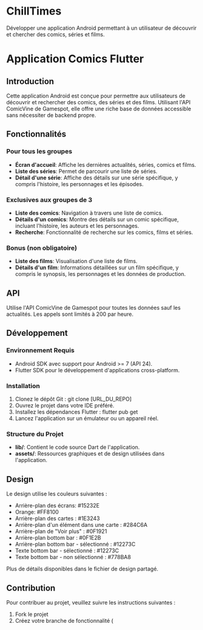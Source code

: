 # ChillTimes
Développer une application Android permettant à un utilisateur de découvrir et chercher des comics, séries et films.

<h1>Application Comics Flutter</h1>

<h2>Introduction</h2>
<p>Cette application Android est conçue pour permettre aux utilisateurs de découvrir et rechercher des comics, des séries et des films. Utilisant l'API ComicVine de Gamespot, elle offre une riche base de données accessible sans nécessiter de backend propre.</p>

<h2>Fonctionnalités</h2>
<h3>Pour tous les groupes</h3>
<ul>
    <li><strong>Écran d'accueil</strong>: Affiche les dernières actualités, séries, comics et films.</li>
    <li><strong>Liste des séries</strong>: Permet de parcourir une liste de séries.</li>
    <li><strong>Détail d'une série</strong>: Affiche des détails sur une série spécifique, y compris l'histoire, les personnages et les épisodes.</li>
</ul>

<h3>Exclusives aux groupes de 3</h3>
<ul>
    <li><strong>Liste des comics</strong>: Navigation à travers une liste de comics.</li>
    <li><strong>Détails d'un comics</strong>: Montre des détails sur un comic spécifique, incluant l'histoire, les auteurs et les personnages.</li>
    <li><strong>Recherche</strong>: Fonctionnalité de recherche sur les comics, films et séries.</li>
</ul>

<h3>Bonus (non obligatoire)</h3>
<ul>
    <li><strong>Liste des films</strong>: Visualisation d'une liste de films.</li>
    <li><strong>Détails d'un film</strong>: Informations détaillées sur un film spécifique, y compris le synopsis, les personnages et les données de production.</li>
</ul>

<h2>API</h2>
<p>Utilise l'API ComicVine de Gamespot pour toutes les données sauf les actualités. Les appels sont limités à 200 par heure.</p>

<h2>Développement</h2>
<h3>Environnement Requis</h3>
<ul>
    <li>Android SDK avec support pour Android >= 7 (API 24).</li>
    <li>Flutter SDK pour le développement d'applications cross-platform.</li>
</ul>

<h3>Installation</h3>
<ol>
    <li>Clonez le dépôt Git : <span class="code">git clone [URL_DU_REPO]</span></li>
    <li>Ouvrez le projet dans votre IDE préféré.</li>
    <li>Installez les dépendances Flutter : <span class="code">flutter pub get</span></li>
    <li>Lancez l'application sur un émulateur ou un appareil réel.</li>
</ol>

<h3>Structure du Projet</h3>
<ul>
    <li><strong>lib/</strong>: Contient le code source Dart de l'application.</li>
    <li><strong>assets/</strong>: Ressources graphiques et de design utilisées dans l'application.</li>
</ul>

<h2>Design</h2>
<p>Le design utilise les couleurs suivantes :</p>
<ul>
    <li>Arrière-plan des écrans: <span class="code">#15232E</span></li>
    <li>Orange: <span class="orange">#FF8100</span></li>
    <li>Arrière-plan des cartes : #1E3243</li>
    <li>Arrière-plan d'un élément dans une carte : #284C6A</li>
    <li>Arrière-plan de "Voir plus" : #0F1921</li>
    <li>Arrière-plan bottom bar : #0F1E2B</li>
    <li>Arrière-plan bottom bar - sélectionné : #12273C</li>
    <li>Texte bottom bar - sélectionné : #12273C</li>
    <li>Texte bottom bar - non sélectionné : #778BA8</li>

</ul>
<p>Plus de détails disponibles dans le fichier de design partagé.</p>

<h2>Contribution</h2>
<p>Pour contribuer au projet, veuillez suivre les instructions suivantes :</p>
<ol>
    <li>Fork le projet</li>
    <li>Créez votre branche de fonctionnalité (<span class="code">

